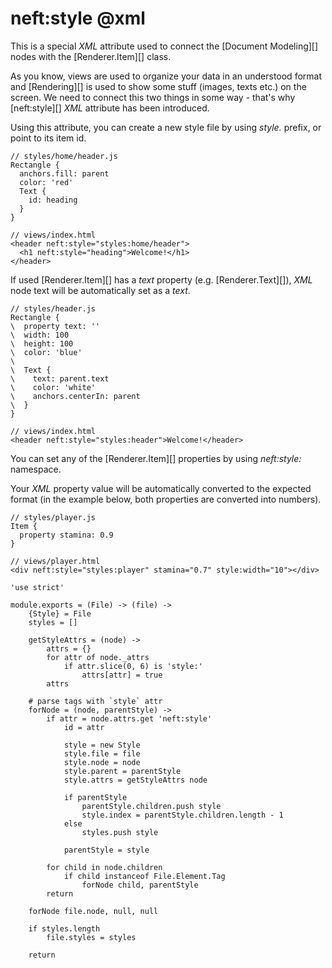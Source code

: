 neft:style @xml
==========

This is a special *XML* attribute used to connect the [Document Modeling][] nodes with
the [Renderer.Item][] class.

As you know, views are used to organize your data in an understood format and [Rendering][]
is used to show some stuff (images, texts etc.) on the screen. We need to connect this two
things in some way - that's why [neft:style][] *XML* attribute has been introduced.

Using this attribute, you can create a new style file by using *style.* prefix,
or point to its item id.

```
// styles/home/header.js
Rectangle {
  anchors.fill: parent
  color: 'red'
  Text {
  	id: heading
  }
}

// views/index.html
<header neft:style="styles:home/header">
  <h1 neft:style="heading">Welcome!</h1>
</header>
```

If used [Renderer.Item][] has a *text* property (e.g. [Renderer.Text][]),
*XML* node text will be automatically set as a *text*.

```
// styles/header.js
Rectangle {
\  property text: ''
\  width: 100
\  height: 100
\  color: 'blue'
\
\  Text {
\    text: parent.text
\    color: 'white'
\    anchors.centerIn: parent
\  }
}

// views/index.html
<header neft:style="styles:header">Welcome!</header>
```

You can set any of the [Renderer.Item][] properties by using *neft:style:* namespace.

Your *XML* property value will be automatically converted to the expected format
(in the example below, both properties are converted into numbers).

```
// styles/player.js
Item {
  property stamina: 0.9
}

// views/player.html
<div neft:style="styles:player" stamina="0.7" style:width="10"></div>
```

	'use strict'

	module.exports = (File) -> (file) ->
		{Style} = File
		styles = []

		getStyleAttrs = (node) ->
			attrs = {}
			for attr of node._attrs
				if attr.slice(0, 6) is 'style:'
					attrs[attr] = true
			attrs

		# parse tags with `style` attr
		forNode = (node, parentStyle) ->
			if attr = node.attrs.get 'neft:style'
				id = attr

				style = new Style
				style.file = file
				style.node = node
				style.parent = parentStyle
				style.attrs = getStyleAttrs node

				if parentStyle
					parentStyle.children.push style
					style.index = parentStyle.children.length - 1
				else
					styles.push style

				parentStyle = style

			for child in node.children
				if child instanceof File.Element.Tag
					forNode child, parentStyle
			return

		forNode file.node, null, null

		if styles.length
			file.styles = styles

		return
